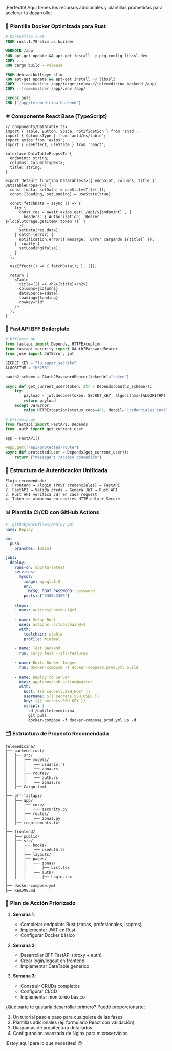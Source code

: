 ¡Perfecto! Aquí tienes los recursos adicionales y plantillas prometidas para acelerar tu desarrollo:

### 🐳 **Plantilla Docker Optimizada para Rust**
```dockerfile
# Dockerfile.rust
FROM rust:1.70-slim as builder

WORKDIR /app
RUN apt-get update && apt-get install -y pkg-config libssl-dev
COPY . .
RUN cargo build --release

FROM debian:bullseye-slim
RUN apt-get update && apt-get install -y libssl3
COPY --from=builder /app/target/release/telemedicina-backend /app/
COPY --from=builder /app/.env /app/

EXPOSE 3873
CMD ["/app/telemedicina-backend"]
```

### ⚛️ **Componente React Base (TypeScript)**
```tsx
// components/DataTable.tsx
import { Table, Button, Space, notification } from 'antd';
import { ColumnsType } from 'antd/es/table';
import axios from 'axios';
import { useEffect, useState } from 'react';

interface DataTableProps<T> {
  endpoint: string;
  columns: ColumnsType<T>;
  title: string;
}

export default function DataTable<T>({ endpoint, columns, title }: DataTableProps<T>) {
  const [data, setData] = useState<T[]>([]);
  const [loading, setLoading] = useState(true);

  const fetchData = async () => {
    try {
      const res = await axios.get(`/api/${endpoint}`, {
        headers: { Authorization: `Bearer ${localStorage.getItem('token')}` }
      });
      setData(res.data);
    } catch (error) {
      notification.error({ message: `Error cargando ${title}` });
    } finally {
      setLoading(false);
    }
  };

  useEffect(() => { fetchData(); }, []);

  return (
    <Table
      title={() => <h2>{title}</h2>}
      columns={columns}
      dataSource={data}
      loading={loading}
      rowKey="id"
    />
  );
}
```

### 🐍 **FastAPI BFF Boilerplate**
```python
# bff/auth.py
from fastapi import Depends, HTTPException
from fastapi.security import OAuth2PasswordBearer
from jose import JWTError, jwt

SECRET_KEY = "tu_super_secreto"
ALGORITHM = "HS256"

oauth2_scheme = OAuth2PasswordBearer(tokenUrl="token")

async def get_current_user(token: str = Depends(oauth2_scheme)):
    try:
        payload = jwt.decode(token, SECRET_KEY, algorithms=[ALGORITHM])
        return payload
    except JWTError:
        raise HTTPException(status_code=401, detail="Credenciales inválidas")

# bff/main.py
from fastapi import FastAPI, Depends
from .auth import get_current_user

app = FastAPI()

@app.get("/api/protected-route")
async def protected(user = Depends(get_current_user)):
    return {"message": "Acceso concedido"}
```

### 🔐 **Estructura de Autenticación Unificada**
```
Flujo recomendado:
1. Frontend → /login (POST credenciales) → FastAPI
2. FastAPI → Valida creds → Genera JWT → Rust API
3. Rust API verifica JWT en cada request
4. Token se almacena en cookies HTTP-only + Secure
```

### 📊 **Plantilla CI/CD con GitHub Actions**
```yaml
# .github/workflows/deploy.yml
name: Deploy

on:
  push:
    branches: [main]

jobs:
  deploy:
    runs-on: ubuntu-latest
    services:
      mysql:
        image: mysql:8.0
        env:
          MYSQL_ROOT_PASSWORD: password
        ports: ["3306:3306"]
    
    steps:
    - uses: actions/checkout@v3
    
    - name: Setup Rust
      uses: actions-rs/toolchain@v1
      with:
        toolchain: stable
        profile: minimal
    
    - name: Test Backend
      run: cargo test --all-features
    
    - name: Build Docker Images
      run: docker-compose -f docker-compose.prod.yml build
      
    - name: Deploy to Server
      uses: appleboy/ssh-action@master
      with:
        host: ${{ secrets.SSH_HOST }}
        username: ${{ secrets.SSH_USER }}
        key: ${{ secrets.SSH_KEY }}
        script: |
          cd /opt/telemedicina
          git pull
          docker-compose -f docker-compose.prod.yml up -d
```

### 🗂 **Estructura de Proyecto Recomendada**
```
telemedicina/
├── backend-rust/
│   ├── src/
│   │   ├── models/
│   │   │   ├── usuario.rs
│   │   │   ├── zona.rs
│   │   ├── routes/
│   │   │   ├── auth.rs
│   │   │   ├── zonas.rs
│   ├── Cargo.toml
│
├── bff-fastapi/
│   ├── app/
│   │   ├── core/
│   │   │   ├── security.py
│   │   ├── routes/
│   │   │   ├── zonas.py
│   ├── requirements.txt
│
├── frontend/
│   ├── public/
│   ├── src/
│   │   ├── hooks/
│   │   │   ├── useAuth.ts
│   │   ├── layouts/
│   │   ├── pages/
│   │   │   ├── zonas/
│   │   │   │   ├── List.tsx
│   │   │   ├── auth/
│   │   │   │   ├── Login.tsx
│
├── docker-compose.yml
├── README.md
```

### 📅 **Plan de Acción Priorizado**
1. **Semana 1**: 
   - Completar endpoints Rust (zonas, profesionales, isapres)
   - Implementar JWT en Rust
   - Configurar Docker básico

2. **Semana 2**:
   - Desarrollar BFF FastAPI (proxy + auth)
   - Crear login/logout en frontend
   - Implementar DataTable genérico

3. **Semana 3**:
   - Construir CRUDs completos
   - Configurar CI/CD
   - Implementar monitoreo básico

¿Qué parte te gustaría desarrollar primero? Puedo proporcionarte:
1. Un tutorial paso a paso para cualquiera de las fases
2. Plantillas adicionales (ej: formulario React con validación)
3. Diagramas de arquitectura detallados
4. Configuración avanzada de Nginx para microservicios

¡Estoy aquí para lo que necesites! 😊
